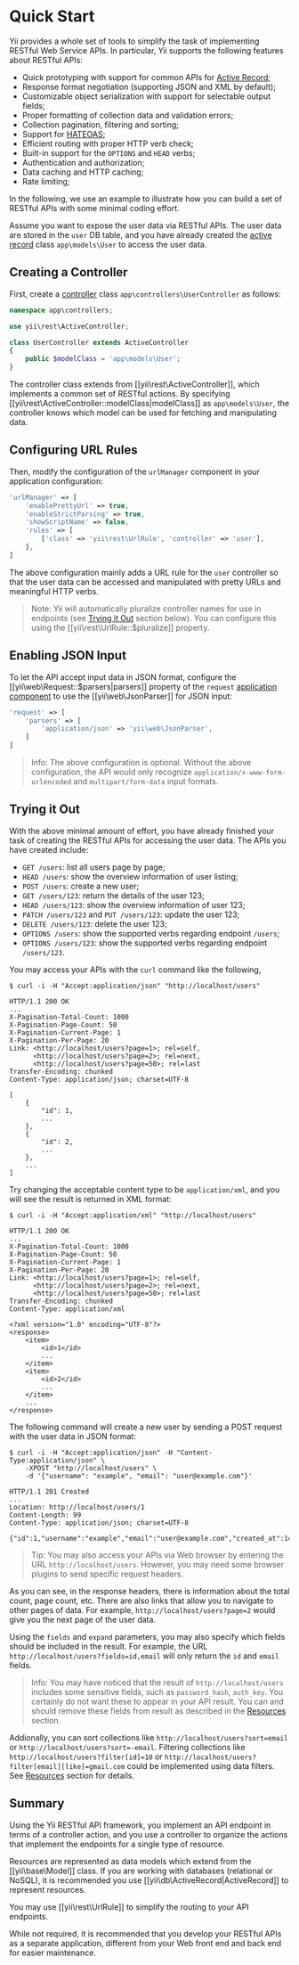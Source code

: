 Quick Start
===========

Yii provides a whole set of tools to simplify the task of implementing RESTful Web Service APIs.
In particular, Yii supports the following features about RESTful APIs:

* Quick prototyping with support for common APIs for [Active Record](db-active-record.md);
* Response format negotiation (supporting JSON and XML by default);
* Customizable object serialization with support for selectable output fields;
* Proper formatting of collection data and validation errors;
* Collection pagination, filtering and sorting;
* Support for [HATEOAS](http://en.wikipedia.org/wiki/HATEOAS);
* Efficient routing with proper HTTP verb check;
* Built-in support for the `OPTIONS` and `HEAD` verbs;
* Authentication and authorization;
* Data caching and HTTP caching;
* Rate limiting;


In the following, we use an example to illustrate how you can build a set of RESTful APIs with some minimal coding effort.

Assume you want to expose the user data via RESTful APIs. The user data are stored in the `user` DB table,
and you have already created the [active record](db-active-record.md) class `app\models\User` to access the user data.


## Creating a Controller <span id="creating-controller"></span>

First, create a [controller](structure-controllers.md) class `app\controllers\UserController` as follows:

```php
namespace app\controllers;

use yii\rest\ActiveController;

class UserController extends ActiveController
{
    public $modelClass = 'app\models\User';
}
```

The controller class extends from [[yii\rest\ActiveController]], which implements a common set of RESTful actions.
By specifying [[yii\rest\ActiveController::modelClass|modelClass]]
as `app\models\User`, the controller knows which model can be used for fetching and manipulating data.


## Configuring URL Rules <span id="configuring-url-rules"></span>

Then, modify the configuration of the `urlManager` component in your application configuration:

```php
'urlManager' => [
    'enablePrettyUrl' => true,
    'enableStrictParsing' => true,
    'showScriptName' => false,
    'rules' => [
        ['class' => 'yii\rest\UrlRule', 'controller' => 'user'],
    ],
]
```

The above configuration mainly adds a URL rule for the `user` controller so that the user data
can be accessed and manipulated with pretty URLs and meaningful HTTP verbs.

> Note: Yii will automatically pluralize controller names for use in endpoints (see [Trying it Out](#trying-it-out) section below).
> You can configure this using the [[yii\rest\UrlRule::$pluralize]] property.


## Enabling JSON Input <span id="enabling-json-input"></span>

To let the API accept input data in JSON format, configure the [[yii\web\Request::$parsers|parsers]] property of
the `request` [application component](structure-application-components.md) to use the [[yii\web\JsonParser]] for JSON input:

```php
'request' => [
    'parsers' => [
        'application/json' => 'yii\web\JsonParser',
    ]
]
```

> Info: The above configuration is optional. Without the above configuration, the API would only recognize 
  `application/x-www-form-urlencoded` and `multipart/form-data` input formats.


## Trying it Out <span id="trying-it-out"></span>

With the above minimal amount of effort, you have already finished your task of creating the RESTful APIs
for accessing the user data. The APIs you have created include:

* `GET /users`: list all users page by page;
* `HEAD /users`: show the overview information of user listing;
* `POST /users`: create a new user;
* `GET /users/123`: return the details of the user 123;
* `HEAD /users/123`: show the overview information of user 123;
* `PATCH /users/123` and `PUT /users/123`: update the user 123;
* `DELETE /users/123`: delete the user 123;
* `OPTIONS /users`: show the supported verbs regarding endpoint `/users`;
* `OPTIONS /users/123`: show the supported verbs regarding endpoint `/users/123`.

You may access your APIs with the `curl` command like the following,

```
$ curl -i -H "Accept:application/json" "http://localhost/users"

HTTP/1.1 200 OK
...
X-Pagination-Total-Count: 1000
X-Pagination-Page-Count: 50
X-Pagination-Current-Page: 1
X-Pagination-Per-Page: 20
Link: <http://localhost/users?page=1>; rel=self, 
      <http://localhost/users?page=2>; rel=next, 
      <http://localhost/users?page=50>; rel=last
Transfer-Encoding: chunked
Content-Type: application/json; charset=UTF-8

[
    {
        "id": 1,
        ...
    },
    {
        "id": 2,
        ...
    },
    ...
]
```

Try changing the acceptable content type to be `application/xml`, and you will see the result
is returned in XML format:

```
$ curl -i -H "Accept:application/xml" "http://localhost/users"

HTTP/1.1 200 OK
...
X-Pagination-Total-Count: 1000
X-Pagination-Page-Count: 50
X-Pagination-Current-Page: 1
X-Pagination-Per-Page: 20
Link: <http://localhost/users?page=1>; rel=self, 
      <http://localhost/users?page=2>; rel=next, 
      <http://localhost/users?page=50>; rel=last
Transfer-Encoding: chunked
Content-Type: application/xml

<?xml version="1.0" encoding="UTF-8"?>
<response>
    <item>
        <id>1</id>
        ...
    </item>
    <item>
        <id>2</id>
        ...
    </item>
    ...
</response>
```

The following command will create a new user by sending a POST request with the user data in JSON format:

```
$ curl -i -H "Accept:application/json" -H "Content-Type:application/json" \
    -XPOST "http://localhost/users" \
    -d '{"username": "example", "email": "user@example.com"}'

HTTP/1.1 201 Created
...
Location: http://localhost/users/1
Content-Length: 99
Content-Type: application/json; charset=UTF-8

{"id":1,"username":"example","email":"user@example.com","created_at":1414674789,"updated_at":1414674789}
```

> Tip: You may also access your APIs via Web browser by entering the URL `http://localhost/users`.
  However, you may need some browser plugins to send specific request headers.

As you can see, in the response headers, there is information about the total count, page count, etc.
There are also links that allow you to navigate to other pages of data. For example, `http://localhost/users?page=2`
would give you the next page of the user data.

Using the `fields` and `expand` parameters, you may also specify which fields should be included in the result.
For example, the URL `http://localhost/users?fields=id,email` will only return the `id` and `email` fields.


> Info: You may have noticed that the result of `http://localhost/users` includes some sensitive fields,
> such as `password_hash`, `auth_key`. You certainly do not want these to appear in your API result.
> You can and should remove these fields from result as described in the [Resources](rest-resources.md) section.

Addionally, you can sort collections like `http://localhost/users?sort=email` or
`http://localhost/users?sort=-email`. Filtering collections like `http://localhost/users?filter[id]=10` or
`http://localhost/users?filter[email][like]=gmail.com` could be implemented using
data filters. See [Resources](rest-resources.md#filtering-collections) section for details.


## Summary <span id="summary"></span>

Using the Yii RESTful API framework, you implement an API endpoint in terms of a controller action, and you use
a controller to organize the actions that implement the endpoints for a single type of resource.

Resources are represented as data models which extend from the [[yii\base\Model]] class.
If you are working with databases (relational or NoSQL), it is recommended you use [[yii\db\ActiveRecord|ActiveRecord]]
to represent resources.

You may use [[yii\rest\UrlRule]] to simplify the routing to your API endpoints.

While not required, it is recommended that you develop your RESTful APIs as a separate application, different from
your Web front end and back end for easier maintenance.
